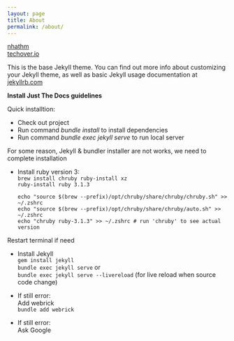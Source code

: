 ```yaml
---
layout: page
title: About
permalink: /about/
---
```


[nhathm](https://nhathm.com/)  
[techover.io](https://magz.techover.io/)

This is the base Jekyll theme. You can find out more info about customizing your Jekyll theme, as well as basic Jekyll usage documentation at [jekyllrb.com](https://jekyllrb.com/)

**Install Just The Docs guidelines**

Quick installtion:

- Check out project  
- Run command *bundle install* to install dependencies  
- Run command *bundle exec jekyll serve* to run local server

For some reason, Jekyll & bundler installer are not works, we need to complete installation

- Install ruby version 3:  
    `brew install chruby ruby-install xz`  
    `ruby-install ruby 3.1.3`

    `echo "source $(brew --prefix)/opt/chruby/share/chruby/chruby.sh" >> ~/.zshrc`  
    `echo "source $(brew --prefix)/opt/chruby/share/chruby/auto.sh" >> ~/.zshrc`  
    `echo "chruby ruby-3.1.3" >> ~/.zshrc # run 'chruby' to see actual version`

Restart terminal if need

- Install Jekyll  
    `gem install jekyll`  
    `bundle exec jekyll serve`
    or  
    `bundle exec jekyll serve --livereload` (for live reload when source code change)

- If still error:  
    Add webrick  
    `bundle add webrick`

- If still error:  
    Ask Google
